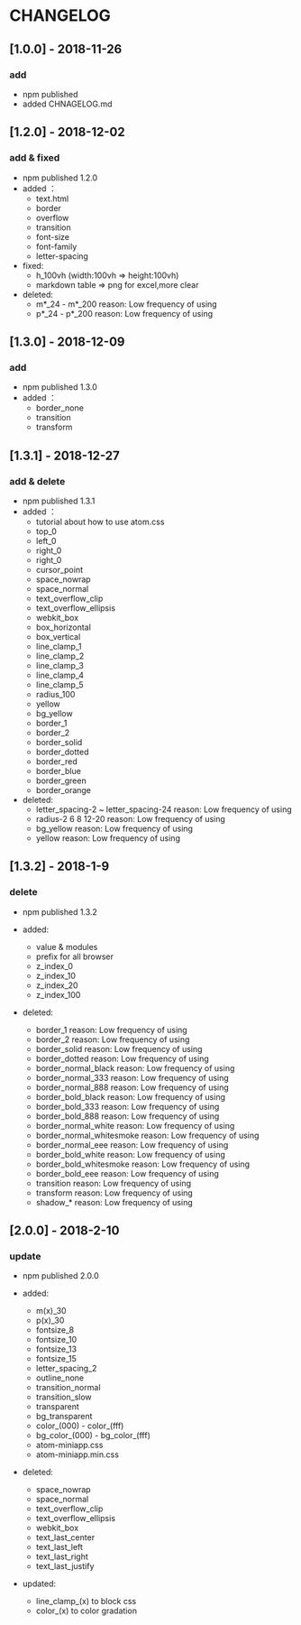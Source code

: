 # CHANGELOG

## [1.0.0] - 2018-11-26

### add

* npm published
* added CHNAGELOG.md

## [1.2.0] - 2018-12-02

### add & fixed

* npm published 1.2.0
* added ：
    * text.html
    * border
    * overflow
    * transition
    * font-size
    * font-family
    * letter-spacing
* fixed:
    * h_100vh (width:100vh => height:100vh)
    * markdown table => png for excel,more clear
* deleted:
    * m*_24 - m*_200 reason: Low frequency of using
    * p*_24 - p*_200 reason: Low frequency of using

## [1.3.0] - 2018-12-09

### add

* npm published 1.3.0
* added ：
    * border_none
    * transition
    * transform

## [1.3.1] - 2018-12-27

### add & delete

* npm published 1.3.1
* added ：
    * tutorial about how to use atom.css
    * top_0
    * left_0
    * right_0
    * right_0
    * cursor_point
    * space_nowrap
    * space_normal
    * text_overflow_clip
    * text_overflow_ellipsis
    * webkit_box
    * box_horizontal
    * box_vertical
    * line_clamp_1
    * line_clamp_2
    * line_clamp_3
    * line_clamp_4
    * line_clamp_5
    * radius_100
    * yellow
    * bg_yellow
    * border_1
    * border_2
    * border_solid
    * border_dotted
    * border_red
    * border_blue
    * border_green
    * border_orange
* deleted:
    * letter_spacing-2 ~ letter_spacing-24 reason: Low frequency of using
    * radius-2 6 8 12-20  reason: Low frequency of using
    * bg_yellow  reason: Low frequency of using
    * yellow  reason: Low frequency of using

## [1.3.2] - 2018-1-9

### delete

* npm published 1.3.2

* added:
    * value & modules
    * prefix for all browser
    * z_index_0
    * z_index_10
    * z_index_20
    * z_index_100

* deleted:
    * border_1 reason: Low frequency of using
    * border_2 reason: Low frequency of using
    * border_solid reason: Low frequency of using
    * border_dotted reason: Low frequency of using
    * border_normal_black reason: Low frequency of using
    * border_normal_333 reason: Low frequency of using
    * border_normal_888 reason: Low frequency of using
    * border_bold_black reason: Low frequency of using
    * border_bold_333 reason: Low frequency of using
    * border_bold_888 reason: Low frequency of using
    * border_normal_white reason: Low frequency of using
    * border_normal_whitesmoke reason: Low frequency of using
    * border_normal_eee reason: Low frequency of using
    * border_bold_white reason: Low frequency of using
    * border_bold_whitesmoke reason: Low frequency of using
    * border_bold_eee reason: Low frequency of using
    * transition reason: Low frequency of using
    * transform reason: Low frequency of using
    * shadow_* reason: Low frequency of using

## [2.0.0] - 2018-2-10

### update

* npm published 2.0.0

* added:
    * m(x)_30
    * p(x)_30
    * fontsize_8
    * fontsize_10
    * fontsize_13
    * fontsize_15
    * letter_spacing_2
    * outline_none
    * transition_normal
    * transition_slow
    * transparent
    * bg_transparent
    * color_(000) - color_(fff)
    * bg_color_(000) - bg_color_(fff)
    * atom-miniapp.css
    * atom-miniapp.min.css

* deleted:
    * space_nowrap
    * space_normal
    * text_overflow_clip
    * text_overflow_ellipsis
    * webkit_box
    * text_last_center
    * text_last_left
    * text_last_right
    * text_last_justify

* updated:
    * line_clamp_(x) to block css
    * color_(x) to color gradation

   